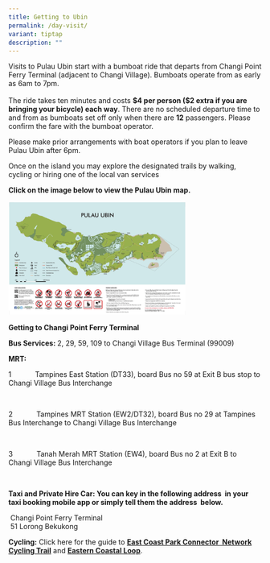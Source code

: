 ```yaml
---
title: Getting to Ubin
permalink: /day-visit/
variant: tiptap
description: ""
---
```

<p>Visits to Pulau Ubin start with a bumboat ride that departs from Changi
Point Ferry Terminal (adjacent to Changi Village). Bumboats operate from
as early as 6am to 7pm.
<br>
<br>The ride takes ten minutes and costs <strong>$4 per person ($2 extra if you are bringing your bicycle) each way</strong>.
There are no scheduled departure time to and from as bumboats set off only
when there are <strong>12</strong> passengers. Please confirm the fare with
the bumboat operator.&nbsp;</p>
<p>Please make prior arrangements with boat operators if you plan to leave
Pulau Ubin after 6pm.</p>
<p>Once on the island you may explore the designated trails by walking, cycling
or hiring one of the local van services</p>
<p><strong>Click on the image below to view the Pulau Ubin map.</strong>
</p>
<p></p>
<div class="isomer-image-wrapper">
<img style="width: 70%;" height="auto" width="100%" alt="ubin map" src="/images/ubin_map.jpg">
</div>
<p><strong>Getting to Changi Point Ferry Terminal</strong>
</p>
<p><strong>Bus Services:&nbsp;</strong>2, 29, 59, 109 to Changi Village Bus
Terminal (99009)</p>
<p><strong>MRT:&nbsp;</strong>
<br>
</p>
<p>1&nbsp; &nbsp; &nbsp; &nbsp; &nbsp; &nbsp; Tampines East Station (DT33),
board Bus no 59 at Exit B bus stop to Changi Village Bus Interchange</p>
<p>&nbsp;</p>
<p>2&nbsp; &nbsp; &nbsp; &nbsp; &nbsp; &nbsp; Tampines MRT Station (EW2/DT32),
board Bus no 29 at Tampines Bus Interchange to Changi Village Bus Interchange</p>
<p>&nbsp;</p>
<p>3&nbsp; &nbsp; &nbsp; &nbsp; &nbsp; &nbsp; Tanah Merah MRT Station (EW4),
board Bus no 2 at Exit B to Changi Village Bus Interchange</p>
<p>&nbsp;</p>
<p><strong>Taxi and Private Hire Car:&nbsp;You can key in the following address &nbsp;in your taxi booking mobile app or simply tell them the address &nbsp;below.</strong>
</p>
<p>&nbsp;Changi Point Ferry Terminal&nbsp;
<br>&nbsp;51 Lorong Bekukong
<br>
</p>
<p><strong>Cycling:</strong>&nbsp;Click here for the guide to&nbsp;<strong><a href="https://www.nparks.gov.sg/~/media/nparks-real-content/gardens-parks-and-nature/park-connector-network/00-pcn-overview-page/ecpcn_d5.ashx" rel="noopener noreferrer nofollow" target="_blank">East Coast Park Connector &nbsp;Network Cycling Trail</a></strong>&nbsp;and&nbsp;<strong><a href="https://www.nparks.gov.sg/~/media/nparks-real-content/gardens-parks-and-nature/park-connector-network/00-pcn-overview-page/ecl-eguide-15042016.pdf" rel="noopener noreferrer nofollow" target="_blank">Eastern Coastal Loop</a></strong>.&nbsp;</p>
<p></p>